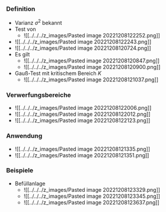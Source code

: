 ### Definition
+ Varianz $\sigma^2$ bekannt
+ Test von
	+ ![[../../../z_images/Pasted image 20221208122252.png]]
+ ![[../../../z_images/Pasted image 20221208122243.png]]
+ ![[../../../z_images/Pasted image 20221208120724.png]]
+ Es gilt
	+ ![[../../../z_images/Pasted image 20221208120847.png]]
	+ ![[../../../z_images/Pasted image 20221208120900.png]]
+ Gauß-Test mit kritischem Bereich $K$
	+ ![[../../../z_images/Pasted image 20221208121037.png]]

### Verwerfungsbereiche
+ ![[../../../z_images/Pasted image 20221208122006.png]]
+ ![[../../../z_images/Pasted image 20221208122012.png]]
+ ![[../../../z_images/Pasted image 20221208122123.png]]

### Anwendung
+ ![[../../../z_images/Pasted image 20221208121335.png]]
+ ![[../../../z_images/Pasted image 20221208121351.png]]

### Beispiele
+ Befüllanlage
	+ ![[../../../z_images/Pasted image 20221208123329.png]]
	+ ![[../../../z_images/Pasted image 20221208123345.png]]
	+ ![[../../../z_images/Pasted image 20221208123637.png]]